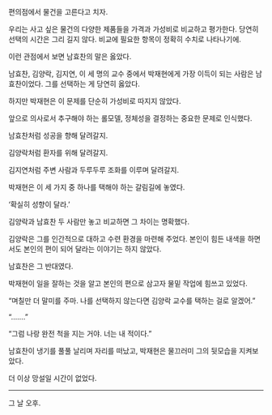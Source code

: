 편의점에서 물건을 고른다고 치자.

우리는 사고 싶은 물건의 다양한 제품들을 가격과 가성비로 비교하고 평가한다. 당연히 선택의 시간은 그리 길지 않다. 비교에 필요한 항목이 정확히 수치로 나타나기에.

이런 관점에서 보면 남효찬의 말은 옳았다.

남효찬, 김양락, 김지연, 이 세 명의 교수 중에서 박재현에게 가장 이득이 되는 사람은 남효찬이었다. 그를 선택하는 게 당연히 옳았다.

하지만 박재현은 이 문제를 단순히 가성비로 따지지 않았다.

앞으로 의사로서 추구해야 하는 롤모델, 정체성을 결정하는 중요한 문제로 인식했다.

남효찬처럼 성공을 향해 달려갈지.

김양락처럼 환자를 위해 달려갈지.

김지연처럼 주변 사람과 두루두루 조화를 이루며 달려갈지.

박재현은 이 세 가지 중 하나를 택해야 하는 갈림길에 놓였다.

‘확실히 성향이 달라.’

김양락과 남효찬 두 사람만 놓고 비교하면 그 차이는 명확했다.

김양락은 그를 인간적으로 대하고 수련 환경을 마련해 주었다. 본인이 힘든 내색을 하면서도 본인의 편이 되어 달라는 이야기는 하지 않았다.

남효찬은 그 반대였다.

박재현이 일을 잘하는 것을 알고 본인의 편으로 삼고자 물밑 작업에 힘쓰고 있었다.

“며칠만 더 말미를 주마. 나를 선택하지 않는다면 김양락 교수를 택하는 걸로 알겠어.”

“…….”

“그럼 나랑 완전 척을 지는 거야. 너는 내 적이다.”

남효찬이 냉기를 풀풀 날리며 자리를 떠났고, 박재현은 물끄러미 그의 뒷모습을 지켜보았다.

더 이상 망설일 시간이 없었다.

* * *

그 날 오후.